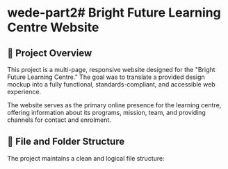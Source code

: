 # wede-part2# Bright Future Learning Centre Website

## 🌟 Project Overview

This project is a multi-page, responsive website designed for the "Bright Future Learning Centre." The goal was to translate a provided design mockup into a fully functional, standards-compliant, and accessible web experience.

The website serves as the primary online presence for the learning centre, offering information about its programs, mission, team, and providing channels for contact and enrolment.

## 📁 File and Folder Structure

The project maintains a clean and logical file structure:
